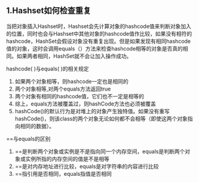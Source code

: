 ##  1.Hashset如何检查重复

当把对象插入Hashset时，Hashset会先计算对象的hashcode值来判断对象加入的位置，同时也会与Hashset中其他对象的hashcode值作比较，如果没有相符的hashcode，HashSet会假设对象没有重复出现。但是如果发现有相同hashcode值的对象，这时会调用equals（）方法来检查hashcode相等的对象是否真的相同。如果两者相同，HashSet就不会让加入操作成功。

hashcode( )与equals( )的相关规定

1. 如果两个对象相等，则hashcode一定也是相同的
2. 两个对象相等,对两个equals方法返回true
3. 两个对象有相同的hashcode值，它们也不一定是相等的
4. 综上，equals方法被覆盖过，则hashCode方法也必须被覆盖
5. hashCode()的默认行为是对堆上的对象产生独特值。如果没有重写hashCode()，则该class的两个对象无论如何都不会相等（即使这两个对象指向相同的数据）。

==与equals的区别

1. ==是判断两个对象或实例是不是指向同一个内存空间，equals是判断两个对象或实例所指的内存空间的值是不是相等
2. ==是对内存地址进行比较，equals是对字符串的内容进行比较
3. ==指引用是否相同，equals指值是否相同